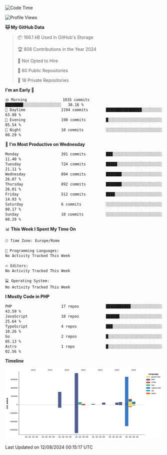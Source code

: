 <!--START_SECTION:waka-->
![Code Time](http://img.shields.io/badge/Code%20Time-5%2C254%20hrs%2029%20mins-blue)

![Profile Views](http://img.shields.io/badge/Profile%20Views-1-blue)

**🐱 My GitHub Data** 

> 📦 166.1 kB Used in GitHub's Storage 
 > 
> 🏆 808 Contributions in the Year 2024
 > 
> 🚫 Not Opted to Hire
 > 
> 📜 60 Public Repositories 
 > 
> 🔑 18 Private Repositories 
 > 
**I'm an Early 🐤** 

```text
🌞 Morning                1035 commits        ████████░░░░░░░░░░░░░░░░░   30.18 % 
🌆 Daytime                2194 commits        ████████████████░░░░░░░░░   63.98 % 
🌃 Evening                190 commits         █░░░░░░░░░░░░░░░░░░░░░░░░   05.54 % 
🌙 Night                  10 commits          ░░░░░░░░░░░░░░░░░░░░░░░░░   00.29 % 
```
📅 **I'm Most Productive on Wednesday** 

```text
Monday                   391 commits         ███░░░░░░░░░░░░░░░░░░░░░░   11.40 % 
Tuesday                  724 commits         █████░░░░░░░░░░░░░░░░░░░░   21.11 % 
Wednesday                894 commits         ███████░░░░░░░░░░░░░░░░░░   26.07 % 
Thursday                 892 commits         ███████░░░░░░░░░░░░░░░░░░   26.01 % 
Friday                   512 commits         ████░░░░░░░░░░░░░░░░░░░░░   14.93 % 
Saturday                 6 commits           ░░░░░░░░░░░░░░░░░░░░░░░░░   00.17 % 
Sunday                   10 commits          ░░░░░░░░░░░░░░░░░░░░░░░░░   00.29 % 
```


📊 **This Week I Spent My Time On** 

```text
🕑︎ Time Zone: Europe/Rome

💬 Programming Languages: 
No Activity Tracked This Week

🔥 Editors: 
No Activity Tracked This Week

💻 Operating System: 
No Activity Tracked This Week
```

**I Mostly Code in PHP** 

```text
PHP                      17 repos            ███████████░░░░░░░░░░░░░░   43.59 % 
JavaScript               10 repos            ██████░░░░░░░░░░░░░░░░░░░   25.64 % 
TypeScript               4 repos             ███░░░░░░░░░░░░░░░░░░░░░░   10.26 % 
Go                       2 repos             █░░░░░░░░░░░░░░░░░░░░░░░░   05.13 % 
Astro                    1 repo              █░░░░░░░░░░░░░░░░░░░░░░░░   02.56 % 
```



**Timeline**

![Lines of Code chart](https://raw.githubusercontent.com/frnwtr/frnwtr/main/assets/bar_graph.png)


 Last Updated on 12/08/2024 00:15:17 UTC
<!--END_SECTION:waka-->